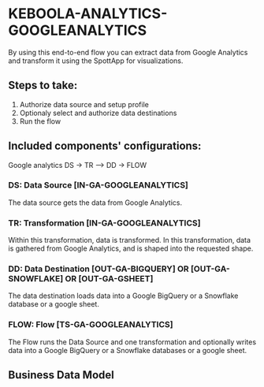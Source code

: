 # KEBOOLA-ANALYTICS-GOOGLEANALYTICS

By using this end-to-end flow you can extract data from Google Analytics and transform it using the SpottApp for visualizations.

## Steps to take:
1. Authorize data source and setup profile
2. Optionaly select and authorize data destinations
3. Run the flow

## Included components' configurations:

Google analytics DS -> TR –> DD -> FLOW

### DS: Data Source [IN-GA-GOOGLEANALYTICS]

The data source gets the data from Google Analytics.

### TR: Transformation [IN-GA-GOOGLEANALYTICS] 

Within this transformation, data is transformed. In this transformation, data is gathered from Google Analytics, and is shaped into the requested shape.

### DD: Data Destination [OUT-GA-BIGQUERY] OR [OUT-GA-SNOWFLAKE] OR [OUT-GA-GSHEET]

The data destination loads data into a Google BigQuery or a Snowflake database or a google sheet.

### FLOW: Flow [TS-GA-GOOGLEANALYTICS]

The Flow runs the Data Source and one transformation and optionally writes data into a Google BigQuery or a Snowflake databases or a google sheet.

## Business Data Model


